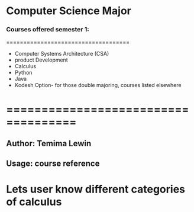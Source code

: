 # Computer Science Major
### Courses offered semester 1:
====================================
* Computer Systems Architecture (CSA)
* product Development
* Calculus
* Python
* Java
* Kodesh Option- for those double majoring, courses listed elsewhere
# ====================================
## Author: Temima Lewin
## Usage: course reference

# Lets user know different categories of calculus 
